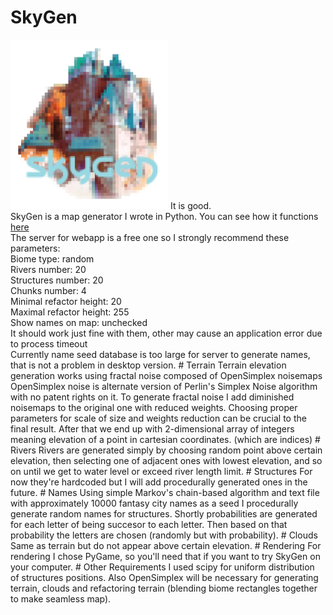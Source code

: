 # SkyGen
<img src="https://github.com/pawel-ta/SkyGen/blob/master/static/lang-logo.png" width="50%" height="50%" />
It is good.<br>
SkyGen is a map generator I wrote in Python.
You can see how it functions <a href="http://skygen.herokuapp.com">here</a><br>
The server for webapp is a free one so I strongly recommend these parameters:<br>
Biome type: random<br>
Rivers number: 20<br>
Structures number: 20<br>
Chunks number: 4<br>
Minimal refactor height: 20<br>
Maximal refactor height: 255<br>
Show names on map: unchecked<br>
It should work just fine with them, other may cause an application error due to process timeout<br>
Currently name seed database is too large for server to generate names, that is not a problem
in desktop version.
# Terrain
Terrain elevation generation works using fractal noise composed of OpenSimplex noisemaps<br>
OpenSimplex noise is alternate version of Perlin's Simplex Noise algorithm with
no patent rights on it. To generate fractal noise I add diminished noisemaps to the original one with
reduced weights. Choosing proper parameters for scale of size and weights reduction can be crucial to the final result.
After that we end up with 2-dimensional array of integers meaning elevation of a point in cartesian coordinates. (which are indices)
# Rivers
Rivers are generated simply by choosing random point above certain elevation, then selecting
one of adjacent ones with lowest elevation, and so on until we get to water level or exceed river length limit.
# Structures
For now they're hardcoded but I will add procedurally generated ones in the future.
# Names
Using simple Markov's chain-based algorithm and text file with approximately 10000 fantasy city names as a seed
I procedurally generate random names for structures. Shortly probabilities are generated for each letter of being succesor to each letter. Then based on that probability the letters are chosen (randomly but with probability).
# Clouds
Same as terrain but do not appear above certain elevation.
# Rendering
For rendering I chose PyGame, so you'll need that if you want to try SkyGen on your computer.
# Other Requirements
I used scipy for uniform distribution of structures positions. Also OpenSimplex will be necessary for generating terrain, clouds and refactoring terrain (blending biome rectangles together to make seamless map).

